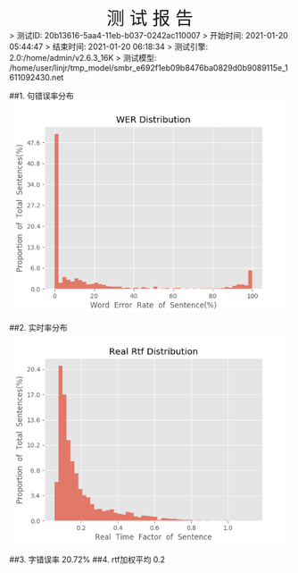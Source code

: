 <center><font size=6>测 试 报 告</font></center>
>	测试ID: 20b13616-5aa4-11eb-b037-0242ac110007
>	开始时间: 2021-01-20 05:44:47
>	结束时间: 2021-01-20 06:18:34
>	测试引擎: 2.0:/home/admin/v2.6.3_16K
>	测试模型: /home/user/linjr/tmp_model/smbr_e692f1eb09b8476ba0829d0b9089115e_1611092430.net

##1. 句错误率分布
![wer_distribution](./Wer_Distribution.png)

##2. 实时率分布
![read_rtf_distribution](./Real_Rtf_Distribution.png)

##3. 字错误率
20.72%
##4. rtf加权平均
0.2

